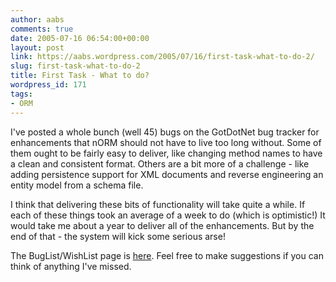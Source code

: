 ```yaml
---
author: aabs
comments: true
date: 2005-07-16 06:54:00+00:00
layout: post
link: https://aabs.wordpress.com/2005/07/16/first-task-what-to-do-2/
slug: first-task-what-to-do-2
title: First Task - What to do?
wordpress_id: 171
tags:
- ORM
---
```


I've posted a whole bunch (well 45) bugs on the GotDotNet bug tracker for enhancements that nORM should not have to live too long without. Some of them ought to be fairly easy to deliver, like changing method names to have a clean and consistent format. Others are a bit more of a challenge - like adding persistence support for XML documents and reverse engineering an entity model from a schema file.

I think that delivering these bits of functionality will take quite a while. If each of these things took an average of a week to do (which is optimistic!) It would take me about a year to deliver all of the enhancements. But by the end of that - the system will kick some serious arse!

The BugList/WishList page is [here](http://www.gotdotnet.com/Workspaces/bugtracker/home.aspx?id=106b378e-00e9-4146-b812-9eabd4931e92). Feel free to make suggestions if you can think of anything I've missed.
